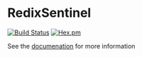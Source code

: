# RedixSentinel

[![Build Status](https://api.travis-ci.org/ananthakumaran/redix_sentinel.svg?branch=master)](https://travis-ci.org/ananthakumaran/redix_sentinel)
[![Hex.pm](https://img.shields.io/hexpm/v/redix_sentinel.svg)](https://hex.pm/packages/redix_sentinel)


See the [documenation](https://hexdocs.pm/redix_sentinel) for more information
